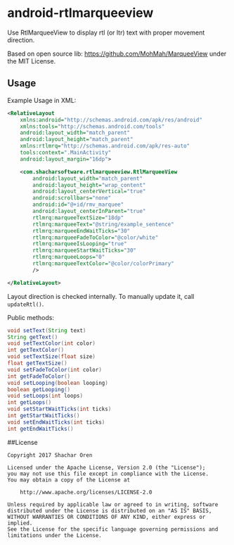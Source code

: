 # android-rtlmarqueeview
Use RtlMarqueeView to display rtl (or ltr) text with proper movement direction.

Based on open source lib: https://github.com/MohMah/MarqueeView under the MIT License.

## Usage

Example Usage in XML:

```xml
<RelativeLayout
    xmlns:android="http://schemas.android.com/apk/res/android"
    xmlns:tools="http://schemas.android.com/tools"
    android:layout_width="match_parent"
    android:layout_height="match_parent"
    xmlns:rtlmrq="http://schemas.android.com/apk/res-auto"
    tools:context=".MainActivity"
    android:layout_margin="16dp">

    <com.shacharsoftware.rtlmarqueeview.RtlMarqueeView
        android:layout_width="match_parent"
        android:layout_height="wrap_content"
        android:layout_centerVertical="true"
        android:scrollbars="none"
        android:id="@+id/rmv_marquee"
        android:layout_centerInParent="true"
        rtlmrq:marqueeTextSize="18dp"
        rtlmrq:marqueeText="@string/example_sentence"
        rtlmrq:marqueeEndWaitTicks="30"
        rtlmrq:marqueeFadeToColor="@color/white"
        rtlmrq:marqueeIsLooping="true"
        rtlmrq:marqueeStartWaitTicks="30"
        rtlmrq:marqueeLoops="0"
        rtlmrq:marqueeTextColor="@color/colorPrimary"
        />

</RelativeLayout>
```

Layout direction is checked internally. To manually update it, call `updateRtl()`.

Public methods:
```java
void setText(String text)
String getText()
void setTextColor(int color)
int getTextColor()
void setTextSize(float size)
float getTextSize()
void setFadeToColor(int color)
int getFadeToColor()
void setLooping(boolean looping)
boolean getLooping()
void setLoops(int loops)
int getLoops()
void setStartWaitTicks(int ticks)
int getStartWaitTicks()
void setEndWaitTicks(int ticks)
int getEndWaitTicks()
```

##License

```text
Copyright 2017 Shachar Oren

Licensed under the Apache License, Version 2.0 (the "License");
you may not use this file except in compliance with the License.
You may obtain a copy of the License at

    http://www.apache.org/licenses/LICENSE-2.0

Unless required by applicable law or agreed to in writing, software
distributed under the License is distributed on an "AS IS" BASIS,
WITHOUT WARRANTIES OR CONDITIONS OF ANY KIND, either express or implied.
See the License for the specific language governing permissions and
limitations under the License.
```